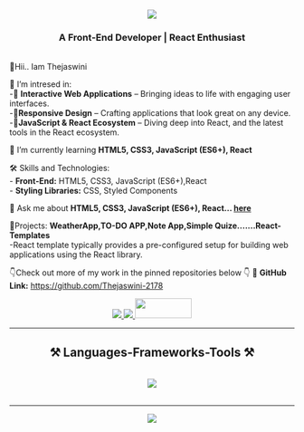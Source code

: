 
<h1 align="center">
    <img src="https://readme-typing-svg.herokuapp.com/?font=Righteous&size=35&center=true&vCenter=true&width=500&height=70&duration=4000&lines=Hi+There!+👋;+I'm+Thejaswini!;" />
</h1>

<h3 align="center" style="red">A Front-End Developer | React Enthusiast</h3>

<br/>

<div align="left">
 👋Hii.. Iam Thejaswini
  
 🔭 I’m intresed in:<br> 
 -🎯 **Interactive Web Applications** – Bringing ideas to life with engaging user interfaces.<br>
 -🎯**Responsive Design** – Crafting applications that look great on any device.<br>
 -🎯**JavaScript & React Ecosystem** – Diving deep into React, and the latest tools in the React ecosystem.<br>
 
 🌱 I’m currently learning **HTML5, CSS3, JavaScript (ES6+), React**
 
 🛠️ Skills and Technologies:<br>
     - **Front-End:** HTML5, CSS3, JavaScript (ES6+),React <br>
     - **Styling Libraries:** CSS, Styled Components<br>

 💬 Ask me about **HTML5, CSS3, JavaScript (ES6+), React... [here](https://github.com/Thejaswini-2178)**

  🚀Projects: **WeatherApp,TO-DO APP,Note App,Simple Quize.......React-Templates**<br>
    -React template typically provides a pre-configured setup for building web applications using the React library.
  
  👇Check out more of my work in the pinned repositories below 👇
  🔗 **GitHub Link:** https://github.com/Thejaswini-2178

 </div>
 
<div align="center"> 
  <a href="mailto:thejaswini.yss@gmail.com">
    <img src="https://img.shields.io/badge/Gmail-333333?style=for-the-badge&logo=gmail&logoColor=red" />
  </a>
  <a href="https://github.com/Thejaswini-2178" target="_blank">
    <img src="https://img.shields.io/badge/LinkedIn-0077B5?style=for-the-badge&logo=linkedin&logoColor=white" target="_blank" />
  </a>
  <a href="https://github.com/Thejaswini-2178" target="_blank">
     <img src="https://encrypted-tbn0.gstatic.com/images?q=tbn:ANd9GcTzK4fUygGS3lJT9dW6VwuLKOHYXNdVfbr-ZQ&s" width="100px"; height="35px" target="_blank" /> <!-- sqlite, safari, google-chrome are other good icon options -->
  </a>
</div>

 <hr/>
 
<h2 align="center">⚒️ Languages-Frameworks-Tools ⚒️</h2>
<br/>
<div align="center">
    <img src="https://skillicons.dev/icons?i=html,css,javascript,react,vscode,github" />
</div>

<br/>
<hr/>

<div align="center">
 <img src="https://readme-typing-svg.herokuapp.com/?font=Righteous&size=35&center=true&vCenter=true&width=500&height=70&duration=4000&lines=👋+Shoot+Me+a+Message+:📩;" />
</div>

<br/>
